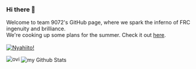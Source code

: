 ### Hi there 👋
Welcome to team 9072's GitHub page, where we spark the inferno of FRC ingenuity and brilliance.
<br>
We're cooking up some plans for the summer. Check it out [here](https://docs.google.com/presentation/d/1_NDs2iMMh4tCKB-eJmeETjdQMC0rlVVOm6oUDuJoKgs/edit?usp=sharing).
<br>
<br>
[![Nyahiito!](https://github-readme-stats.vercel.app/api/pin/?username=tigerbotscsp&repo=nyahiito&theme=chartreuse-dark)](https://github.com/tigerbotscsp/nyahiito)

<img src="https://github-readme-stats.vercel.app/api/top-langs?username=tigerbotscsp&show_icons=true&locale=en&layout=compact&theme=chartreuse-dark" alt="ovi" />
<img align="center" src="https://github-readme-stats.vercel.app/api?username=tigerbotscsp&include_all_commits=true&count_private=true&show_icons=true&line_height=20&title_color=2B5BBD&icon_color=1124BB&text_color=A1A1A1&bg_color=0,000000,130F40" alt="my Github Stats"/>
<br>

<!--
**TigerBotsCSP/TigerBotsCSP** is a ✨ _special_ ✨ repository because its `README.md` (this file) appears on your GitHub profile.

Here are some ideas to get you started:

- 🔭 I’m currently working on ...
- 🌱 I’m currently learning ...
- 👯 I’m looking to collaborate on ...
- 🤔 I’m looking for help with ...
- 💬 Ask me about ...
- 📫 How to reach me: ...
- 😄 Pronouns: ...
- ⚡ Fun fact: ...
-->
